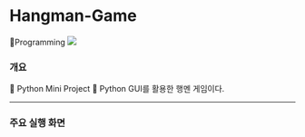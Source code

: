 # Hangman-Game

Programming <img src="https://img.shields.io/badge/Python-3776AB?style=for-the-badge&logo=Python&logoColor=white">
<h3>개요</h3>
📍 Python Mini Project
📍 Python GUI를 활용한 행멘 게임이다.
<hr>
<h3>주요 실행 화면</h3>




